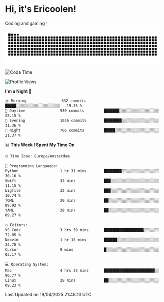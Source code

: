# Hi, it's Ericoolen!
Coding and gaming！

<picture>
  <source media="(prefers-color-scheme: dark)" srcset="https://raw.githubusercontent.com/Eric-Song-Nop/Eric-Song-Nop/output/github-contribution-grid-snake-dark.svg">
  <source media="(prefers-color-scheme: light)" srcset="https://raw.githubusercontent.com/Eric-Song-Nop/Eric-Song-Nop/output/github-contribution-grid-snake.svg">
  <img alt="github contribution grid snake animation" src="https://raw.githubusercontent.com/Eric-Song-Nop/Eric-Song-Nop/output/github-contribution-grid-snake.svg">
</picture>

<!--START_SECTION:waka-->
![Code Time](http://img.shields.io/badge/Code%20Time-1%2C810%20hrs%201%20min-blue)

![Profile Views](http://img.shields.io/badge/Profile%20Views-1-blue)

**I'm a Night 🦉** 

```text
🌞 Morning                632 commits         █████░░░░░░░░░░░░░░░░░░░░   19.13 % 
🌆 Daytime                930 commits         ███████░░░░░░░░░░░░░░░░░░   28.15 % 
🌃 Evening                1036 commits        ████████░░░░░░░░░░░░░░░░░   31.36 % 
🌙 Night                  706 commits         █████░░░░░░░░░░░░░░░░░░░░   21.37 % 
```


📊 **This Week I Spent My Time On** 

```text
🕑︎ Time Zone: Europe/Amsterdam

💬 Programming Languages: 
Python                   1 hr 31 mins        ████████░░░░░░░░░░░░░░░░░   30.16 % 
Swift                    33 mins             ███░░░░░░░░░░░░░░░░░░░░░░   11.15 % 
bigfile                  32 mins             ███░░░░░░░░░░░░░░░░░░░░░░   10.74 % 
TOML                     30 mins             ██░░░░░░░░░░░░░░░░░░░░░░░   09.92 % 
YAML                     28 mins             ██░░░░░░░░░░░░░░░░░░░░░░░   09.27 % 

🔥 Editors: 
VS Code                  3 hrs 39 mins       ██████████████████░░░░░░░   72.05 % 
Neovim                   1 hr 15 mins        ██████░░░░░░░░░░░░░░░░░░░   24.78 % 
Cursor                   9 mins              █░░░░░░░░░░░░░░░░░░░░░░░░   03.17 % 

💻 Operating System: 
Mac                      4 hrs 35 mins       ███████████████████████░░   90.77 % 
Linux                    28 mins             ██░░░░░░░░░░░░░░░░░░░░░░░   09.23 % 
```


 Last Updated on 19/04/2025 21:48:13 UTC
<!--END_SECTION:waka-->
